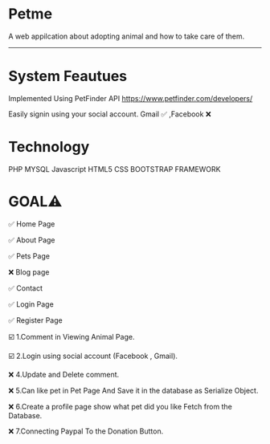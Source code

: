 # Petme

A web appilcation about adopting animal and how to take care of them.
_______________________________________________________________

# System Feautues

Implemented Using PetFinder API
https://www.petfinder.com/developers/

Easily signin using your social account. 
Gmail ✅ ,Facebook ❌

# Technology
PHP
MYSQL
Javascript
HTML5
CSS
BOOTSTRAP FRAMEWORK

# GOAL⚠️


✅ Home Page


✅ About Page


✅ Pets Page


❌ Blog page


✅ Contact


✅ Login Page


✅ Register Page



☑️ 1.Comment in Viewing Animal Page.


☑️ 2.Login using social account (Facebook , Gmail).


❌ 4.Update and Delete comment.


❌ 5.Can like pet in Pet Page And Save it in the database as Serialize Object.


❌ 6.Create a profile page show what pet did you like Fetch from the Database.


❌ 7.Connecting Paypal To the Donation Button.



